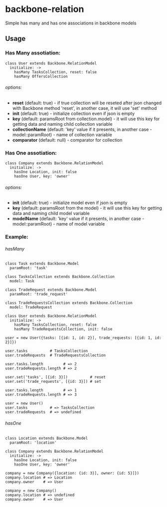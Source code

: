 backbone-relation
=================

Simple has many and has one associations in backbone models

Usage
--------

### Has Many assotiation:

```
class User extends Backbone.RelationModel
  initialize: ->
    hasMany TasksCollection, reset: false
    hasMany OffersCollection
```
###### options:
  + **reset** (default: true) - if true collection will be reseted after json changed with Backbone method 'reset', in another case, it will use 'set' method
  + **init** (default: true) - initialize collection even if json is empty
  + **key** (default: paramsRoot from collection.model) - it will use this key for getting data and naming child collection variable
  + **collectionName** (default: 'key' value if it presents, in another case - model::paramRoot) - name of collection variable
  + **comparator** (default: null) - comparator for collection

### Has One assotiation:

```
class Company extends Backbone.RelationModel
  initialize: ->
    hasOne Location, init: false
    hasOne User, key: 'owner'
```

###### options:
  + **init** (default: true) - initialize model even if json is empty
  + **key** (default: paramsRoot from the model) - it will use this key for getting data and naming child model variable
  + **modelName** (default: 'key' value if it presents, in another case - model::paramRoot) - name of model variable

### Example:
###### hasMany
  ```
  class Task extends Backbone.Model
    paramRoot: 'task'

  class TasksCollection extends Backbone.Collection
    model: Task

  class TradeRequest extends Backbone.Model
    paramRoot: 'trade_request'

  class TradeRequestsCollection extends Backbone.Collection
    model: TradeRequest

  class User extends Backbone.RelationModel
    initialize: ->
      hasMany TasksCollection, reset: false
      hasMany TradeRequestsCollection, init: false

  user = new User({tasks: [{id: 1, id: 2}], trade_requests: [{id: 1, id: 2}]})

  user.tasks          # TasksCollection
  user.tradeRequests  # TradeRequestsCollection

  user.tasks.length         # => 2
  user.tradeRequests.length # => 2

  user.set('tasks', [{id: 3}])          # reset
  user.set('trade_requests', [{id: 3}]) # set

  user.tasks.length         # => 1
  user.tradeRequests.length # => 3

  user = new User()
  user.tasks          # => TasksCollection
  user.tradeRequests  # => undefined
  ```

###### hasOne
  ```
  class Location extends Backbone.Model
    paramRoot: 'location'

  class Company extends Backbone.RelationModel
    initialize: ->
      hasOne Location, init: false
      hasOne User, key: 'owner'

  company = new Company({location: {id: 3}], owner: {id: 5}]})
  company.location # => Location
  company.owner    # => User

  company = new Company()
  company.location # => undefined
  company.owner    # => User

  ```